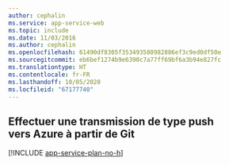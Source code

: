 ```yaml
---
author: cephalin
ms.service: app-service-web
ms.topic: include
ms.date: 11/03/2016
ms.author: cephalin
ms.openlocfilehash: 61490df8305f353493588982886ef3c9ed0df50e
ms.sourcegitcommit: eb6bef1274b9e6390c7a77ff69bf6a3b94e827fc
ms.translationtype: HT
ms.contentlocale: fr-FR
ms.lasthandoff: 10/05/2020
ms.locfileid: "67177740"
---
```

## <a name="push-to-azure-from-git"></a>Effectuer une transmission de type push vers Azure à partir de Git

[!INCLUDE [app-service-plan-no-h](app-service-web-git-push-to-azure-no-h.md)]